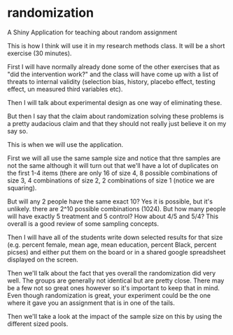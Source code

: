# randomization
A Shiny Application for teaching about random assignment


This is how I think will use it in my research methods class. It will be a short exercise (30 minutes).

First I will have normally already done some of the other exercises that as "did the intervention work?" and the class will have come up with a list of threats to internal validity (selection bias, history, placebo effect, testing effect, un measured third variables etc).

Then I will talk about experimental design as one way of eliminating these.

But then I say that the claim about randomization solving these problems is a pretty audacious claim and that they should not really just believe it on my say so.

This is when we will use the application.

First we will all use the same sample size and notice that thre samples are not the same although it will turn out that we'll have a lot of duplicates on the first 1-4 items (there are only 16 of size 4, 8 possible combinations of size 3, 4 combinations of size 2, 2 combinations of size 1 (notice we are squaring).

But will any 2 people have the same exact 10? Yes it is possible, but it's unlikely. there are 2^10 possible combinations (1024). But how many people will have exactly 5 treatment and 5 control? How about 4/5 and 5/4? This overall is a good review of some sampling concepts.

Then I will have all of the students write down selected results for that size (e.g. percent female, mean age, mean education, percent Black, percent picses) and either put them on the board  or in a shared google spreadsheet displayed on the screen.

Then we'll talk about the fact that yes overall the randomization did very well. The groups are generally not identical but are pretty close. There may be a few not so great ones however so it's important to keep that in mind. Even though randomization is great, your experiment could be the one where it gave you an assignment that is in one of the tails.

Then we'll take a look at the impact of the sample size on this by using the different sized pools.
